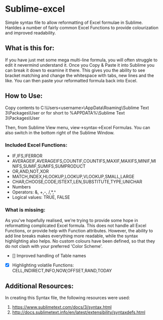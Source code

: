# Sublime-excel
Simple syntax file to allow reformatting of Excel formulae in Sublime. Hanldes a number of fairly common Excel Functions to provide colourization and improved readability.

## What is this for:
If you have just met some mega multi-line formula, you will often struggle to edit it nevermind understand it. Once you Copy & Paste it into Sublime you can break it down to examine it there. This gives you the ability to see bracket matching and change the whitespace with tabs, new lines and the like. You can then paste your reformatted formula back into Excel.

## How to Use:
Copy contents to C:\Users\<username>\AppData\Roaming\Sublime Text 3\Packages\User
or for short to %APPDATA%\Sublime Text 3\Packages\User

Then, from Sublime View menu, view->syntax->Excel Formulas. You can also switch in the bottom right of the Sublime Window.

### Included Excel Functions:
- IF,IFS,IFERROR
- AVERAGEIF,AVERAGEIFS,COUNTIF,COUNTIFS,MAXIF,MAXIFS,MINIF,MINIFS,SUMIF,SUMIFS,SUMPRODUCT
- OR,AND,NOT,XOR
- MATCH,INDEX,HLOOKUP,LOOKUP,VLOOKUP,SMALL,LARGE
- CHAR,CHOOSE,CODE,ISTEXT,LEN,SUBSTITUTE,TYPE,UNICHAR
- Numbers
- Operators: &, +,-, /,*,^
- Logical values: TRUE, FALSE

### What is missing:
As you've hopefully realised, we're trying to provide some hope in reformatting complicated Excel formula. This does not handle all Excel Functions, or provide help with Function attributes. However, the ability to add line breaks makes everything more readable, while the syntax highlighting also helps.
No custom colours have been defined, so that they do not clash with your preferred 'Color Scheme'.
- [] Improved handling of Table names
- [x] Highlighting volatile Functions: CELL,INDIRECT,INFO,NOW,OFFSET,RAND,TODAY

## Additional Resources:
In creating this Syntax file, the following resources were used:

1. https://www.sublimetext.com/docs/3/syntax.html
2. http://docs.sublimetext.info/en/latest/extensibility/syntaxdefs.html
